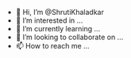 - 👋 Hi, I’m @ShrutiKhaladkar
- 👀 I’m interested in ...
- 🌱 I’m currently learning ...
- 💞️ I’m looking to collaborate on ...
- 📫 How to reach me ...

<!---
ShrutiKhaladkar/ShrutiKhaladkar is a ✨ special ✨ repository because its `README.md` (this file) appears on your GitHub profile.
You can click the Preview link to take a look at your changes.
--->
